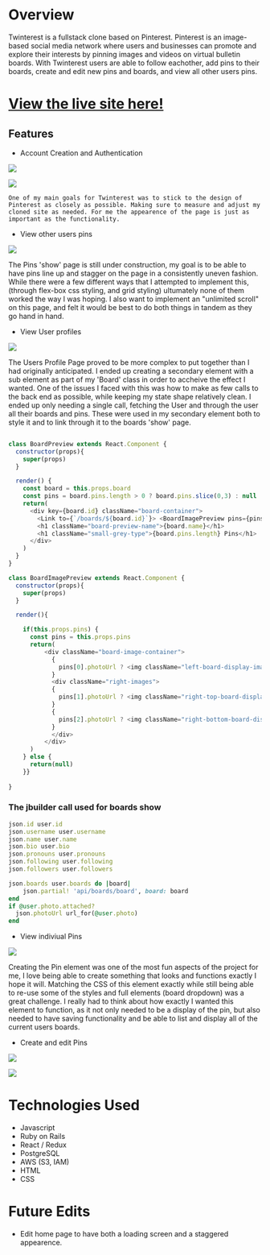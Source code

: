 # Overview 

Twinterest is a fullstack clone based on Pinterest. Pinterest is an image-based social media network where users and businesses can promote and explore their interests by pinning images and videos on virtual bulletin boards. With Twinterest users are able to follow eachother, add pins to their boards, create and edit new pins and boards, and view all other users pins. 

# [View the live site here!](https://tw1nterest.herokuapp.com/)

## Features 

- Account Creation and Authentication 

![](https://github.com/maisiejillbt/pinterest_clone/blob/0b71af5ffae54642c68ab1efbdfddf026ee68a30/app/assets/images/Screen%20Shot%202021-11-11%20at%209.02.10%20PM.png)

![](https://github.com/maisiejillbt/pinterest_clone/blob/073475c786fe1021c83b7f1f18ca2ad201d56d20/app/assets/images/Screen%20Shot%202021-11-11%20at%209.02.36%20PM.png)

    One of my main goals for Twinterest was to stick to the design of Pinterest as closely as possible. Making sure to measure and adjust my cloned site as needed. For me the appearence of the page is just as important as the functionality. 

- View other users pins 

![](https://github.com/maisiejillbt/pinterest_clone/blob/073475c786fe1021c83b7f1f18ca2ad201d56d20/app/assets/images/Screen%20Shot%202021-11-11%20at%209.03.29%20PM.png)

The Pins 'show' page is still under construction, my goal is to be able to have pins line up and stagger on the page in a consistently uneven fashion. While there were a few different ways that I attempted to implement this, (through flex-box css styling, and grid styling) ultumately none of them worked the way I was hoping. I also want to implement an "unlimited scroll" on this page, and felt it would be best to do both things in tandem as they go hand in hand. 

- View User profiles 

![](https://github.com/maisiejillbt/pinterest_clone/blob/073475c786fe1021c83b7f1f18ca2ad201d56d20/app/assets/images/Screen%20Shot%202021-11-11%20at%209.03.43%20PM.png)

The Users Profile Page proved to be more complex to put together than I had originally anticipated. I ended up creating a secondary element with a sub element as part of my 'Board' class in order to accheive the effect I wanted. One of the issues I faced with this was how to make as few calls to the back end as possible, while keeping my state shape relatively clean. I ended up only needing a single call, fetching the User and through the user all their boards and pins. These were used in my secondary element both to style it and to link through it to the boards 'show' page. 

```javascript 

class BoardPreview extends React.Component {
  constructor(props){
    super(props)
  }

  render() {
    const board = this.props.board
    const pins = board.pins.length > 0 ? board.pins.slice(0,3) : null
    return(
      <div key={board.id} className="board-container">
        <Link to={`/boards/${board.id}`}> <BoardImagePreview pins={pins}/> </Link>
        <h1 className="board-preview-name">{board.name}</h1>
        <h1 className="small-grey-type">{board.pins.length} Pins</h1>
      </div>
    )
  }
}

class BoardImagePreview extends React.Component {
  constructor(props){
    super(props)
  }

  render(){

    if(this.props.pins) {
      const pins = this.props.pins
      return(
          <div className="board-image-container">
            {
              pins[0].photoUrl ? <img className="left-board-display-image" src={pins[0].photoUrl} /> : <h1 className="left-board-display-image">Photo goes here</h1>
            }
            <div className="right-images">
            {
              pins[1].photoUrl ? <img className="right-top-board-display-image" src={pins[1].photoUrl} /> : <h1 className="right-top-board-display-image">Photo goes here</h1>
            }
            {
              pins[2].photoUrl ? <img className="right-bottom-board-display-image" src={pins[2].photoUrl} /> : <h1 className="right-bottom-board-display-image">Photo goes here</h1>
            }
            </div>
          </div>
      )
    } else {
      return(null)
    }}
  
}

```
### The jbuilder call used for boards show 

``` ruby 
json.id user.id
json.username user.username 
json.name user.name 
json.bio user.bio 
json.pronouns user.pronouns
json.following user.following
json.followers user.followers

json.boards user.boards do |board|
    json.partial! 'api/boards/board', board: board
end
if @user.photo.attached?
  json.photoUrl url_for(@user.photo)
end

```


- View indiviual Pins 

![](https://github.com/maisiejillbt/pinterest_clone/blob/073475c786fe1021c83b7f1f18ca2ad201d56d20/app/assets/images/Screen%20Shot%202021-11-11%20at%209.08.17%20PM.png)

Creating the Pin element was one of the most fun aspects of the project for me, I love being able to create something that looks and functions exactly I hope it will. Matching the CSS of this element exactly while still being able to re-use some of the styles and full elements (board dropdown) was a great challenge. I really had to think about how exactly I wanted this element to function, as it not only needed to be a display of the pin, but also needed to have saving functionality and be able to list and display all of the current users boards. 

- Create and edit Pins 

![](https://github.com/maisiejillbt/pinterest_clone/blob/073475c786fe1021c83b7f1f18ca2ad201d56d20/app/assets/images/Screen%20Shot%202021-11-11%20at%209.03.51%20PM.png)

![](https://github.com/maisiejillbt/pinterest_clone/blob/073475c786fe1021c83b7f1f18ca2ad201d56d20/app/assets/images/Screen%20Shot%202021-11-11%20at%209.04.12%20PM.png)


# Technologies Used 

  - Javascript
  - Ruby on Rails
  - React / Redux
  - PostgreSQL
  - AWS (S3, IAM)
  - HTML 
  - CSS


# Future Edits 

  - Edit home page to have both a loading screen and a staggered appearence. 
